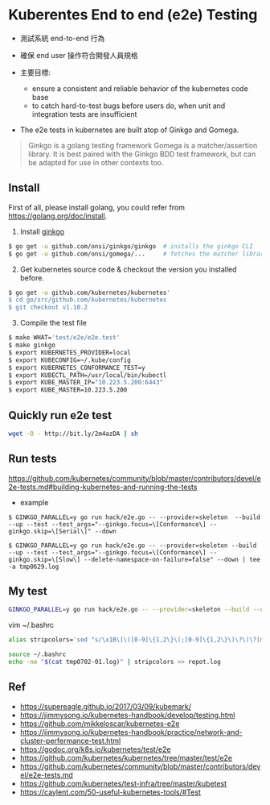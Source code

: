 # Kuberentes End to end (e2e) Testing
- 測試系統 end-to-end 行為
- 確保 end user 操作符合開發人員規格

- 主要目標:
    - ensure a consistent and reliable behavior of the kubernetes code base
    - to catch hard-to-test bugs before users do, when unit and integration tests are insufficient

- The e2e tests in kubernetes are built atop of Ginkgo and Gomega.
> Ginkgo is a golang testing framework
> Gomega is a matcher/assertion library. It is best paired with the Ginkgo BDD test framework, but can be adapted for use in other contexts too.

## Install
First of all, please install golang, you could refer from https://golang.org/doc/install.
1. Install [ginkgo](https://github.com/onsi/ginkgo)
```sh
$ go get -u github.com/onsi/ginkgo/ginkgo  # installs the ginkgo CLI
$ go get -u github.com/onsi/gomega/...     # fetches the matcher library
```
2. Get kubernetes source code & checkout the version you installed before.
```sh
$ go get -u github.com/kubernetes/kubernetes'
$ cd go/src/github.com/kubernetes/kubernetes
$ git checkout v1.10.2
```
3. Compile the test file
```sh
$ make WHAT='test/e2e/e2e.test'
$ make ginkgo
$ export KUBERNETES_PROVIDER=local
$ export KUBECONFIG=~/.kube/config
$ export KUBERNETES_CONFORMANCE_TEST=y
$ export KUBECTL_PATH=/usr/local/bin/kubectl
$ export KUBE_MASTER_IP="10.223.5.200:6443"
$ export KUBE_MASTER=10.223.5.200
```

## Quickly run e2e test
```sh
wget -O - http://bit.ly/2m4azDA | sh
```

## Run tests
https://github.com/kubernetes/community/blob/master/contributors/devel/e2e-tests.md#building-kubernetes-and-running-the-tests
- example
```
$ GINKGO_PARALLEL=y go run hack/e2e.go -- --provider=skeleton  --build --up --test --test_args="--ginkgo.focus=\[Conformance\] --ginkgo.skip=\[Serial\]" --down

$ GINKGO_PARALLEL=y go run hack/e2e.go -- --provider=skeleton --build --up --test --test_args="--ginkgo.focus=\[Conformance\] --ginkgo.skip=\[Slow\] --delete-namespace-on-failure=false" --down | tee -a tmp0629.log
```

<!--## Try
- https://github.com/sufuf3/kubernetes-e2e
- like
```sh
Ran 155 of 852 Specs in 3435.885 seconds
FAIL! -- 134 Passed | 21 Failed | 0 Pending | 697 Skipped
```-->

## My test
```sh
GINKGO_PARALLEL=y go run hack/e2e.go -- --provider=skeleton --build --up --test --test_args="--ginkgo.focus=\[Conformance\] --ginkgo.skip=\[(Serial|It|Flaky|Slow|sig-scheduling|Feature:.*)\]" --down | tee -a tmp0702-01.log
```
vim ~/.bashrc
```sh
alias stripcolors='sed "s/\x1B\[\([0-9]\{1,2\}\(;[0-9]\{1,2\}\)\?\)\?[mGK]//g"'
```
```sh
source ~/.bashrc
echo -ne "$(cat tmp0702-01.log)" | stripcolors >> repot.log
```

## Ref
- https://supereagle.github.io/2017/03/09/kubemark/
- https://jimmysong.io/kubernetes-handbook/develop/testing.html
- https://github.com/mikkeloscar/kubernetes-e2e
- https://jimmysong.io/kubernetes-handbook/practice/network-and-cluster-perfermance-test.html
- https://godoc.org/k8s.io/kubernetes/test/e2e
- https://github.com/kubernetes/kubernetes/tree/master/test/e2e
- https://github.com/kubernetes/community/blob/master/contributors/devel/e2e-tests.md
- https://github.com/kubernetes/test-infra/tree/master/kubetest
- https://caylent.com/50-useful-kubernetes-tools/#Test
